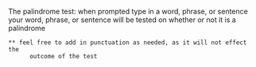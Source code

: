 The palindrome test:
    when prompted type in a word, phrase, or sentence
        your word, phrase, or sentence will be tested on whether or not it is
        a palindrome

    ** feel free to add in punctuation as needed, as it will not effect the 
          outcome of the test
